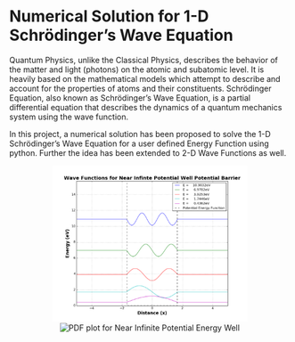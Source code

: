 # Numerical Solution for 1-D Schrödinger’s Wave Equation
Quantum Physics, unlike the Classical Physics, describes the behavior of the matter and light (photons) on the atomic and subatomic level. It is heavily based on the mathematical models which attempt to describe and account for the properties of atoms and their constituents. Schrödinger Equation, also known as Schrödinger’s Wave Equation, is a partial differential equation that describes the dynamics of a quantum mechanics system using the wave function.

In this project, a numerical solution has been proposed to solve the 1-D Schrödinger’s Wave Equation for a user defined Energy Function using python. Further the idea has been extended to 2-D Wave Functions as well. 

<p align="center">
  <img src="Graphs/wavePlot-Near Infinte Potential Well.png" width="350" title="Wave plot for Near Infinite Potential Energy Well">
  <img src="Graphs/probPlot-Near Infinte Potential Well" width="350" title="PDF plot for Near Infinite Potential Energy Well">
</p>
